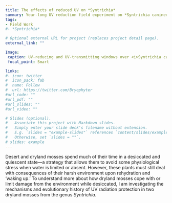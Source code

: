 ```yaml
---
title: The effects of reduced UV on *Syntrichia*
summary: Year-long UV reduction field experiment on *Syntrichia caninervis* in the Mojave Desert
tags:
- Field Work
#- *Syntrichia*

# Optional external URL for project (replaces project detail page).
external_link: ""

Image: 
 caption: UV-reducing and UV-transmitting windows over <i>Syntrichia caninervis</i> cushions in the Mojave Desert.  
 focal_point: Smart

links:
#- icon: twitter
#  icon_pack: fab
#  name: Follow
#  url: https://twitter.com/Bryophyter
#url_code: ""
#url_pdf: ""
#url_slides: ""
#url_video: ""

# Slides (optional).
#   Associate this project with Markdown slides.
#   Simply enter your slide deck's filename without extension.
#   E.g. `slides = "example-slides"` references `content/slides/example-slides.md`.
#   Otherwise, set `slides = ""`.
# slides: example
---
```


Desert and dryland mosses spend much of their time in a desiccated and quiescent state—a strategy that allows them to avoid some physiological stress when water is limited or absent. However, these plants must still deal with consequences of their harsh environment upon rehydration and ‘waking up.’ To understand more about how dryland mosses cope with or limit damage from the environment while desiccated, I am investigating the mechanisms and evolutionary history of UV radiation protection in two dryland mosses from the genus *Syntrichia*.
